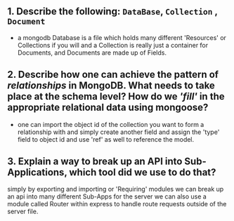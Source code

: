 ## 1. Describe the following: `DataBase`, `Collection` , `Document`
* a mongodb Database is a file which holds many different 'Resources' or Collections if you will and a Collection is really just a container for Documents, and Documents are made up of Fields.

## 2. Describe how one can achieve the pattern of _relationships_ in MongoDB. What needs to take place at the schema level? How do we _'fill'_ in the appropriate relational data using mongoose?
* one can import the object id of the collection you want to form a relationship with and simply create another field and assign the 'type' field to object id and use 'ref' as well to reference the model.

## 3.  Explain a way to break up an API into Sub-Applications, which tool did we use to do that?
simply by exporting and importing or 'Requiring' modules we can break up an api into many different Sub-Apps for the server we can also use a module called Router within express to handle route requests outside of the server file.
